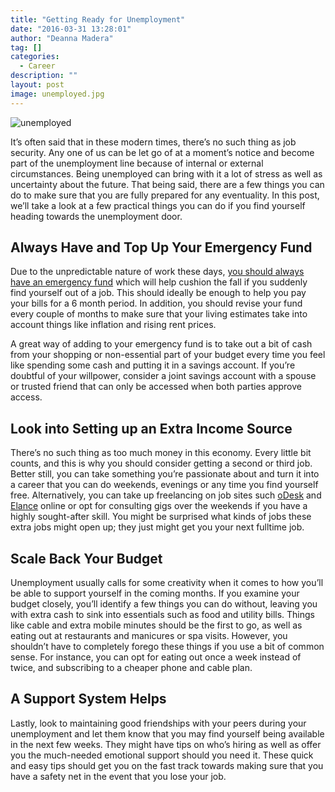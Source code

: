 ```yaml
---
title: "Getting Ready for Unemployment"
date: "2016-03-31 13:28:01"
author: "Deanna Madera"
tag: []
categories:
  - Career
description: ""
layout: post
image: unemployed.jpg
---
```


![unemployed](http://mt2.wpengine.com/wp-content/uploads/2015/03/unemployed.jpg)

It’s often said that in these modern times, there’s no such thing as job security. Any one of us can be let go of at a moment’s notice and become part of the unemployment line because of internal or external circumstances. Being unemployed can bring with it a lot of stress as well as uncertainty about the future. That being said, there are a few things you can do to make sure that you are fully prepared for any eventuality. In this post, we’ll take a look at a few practical things you can do if you find yourself heading towards the unemployment door.

## Always Have and Top Up Your Emergency Fund

Due to the unpredictable nature of work these days, [you should always have an emergency fund](http://manvsdebt.com/emergency-fund/) which will help cushion the fall if you suddenly find yourself out of a job. This should ideally be enough to help you pay your bills for a 6 month period. In addition, you should revise your fund every couple of months to make sure that your living estimates take into account things like inflation and rising rent prices.

A great way of adding to your emergency fund is to take out a bit of cash from your shopping or non-essential part of your budget every time you feel like spending some cash and putting it in a savings account. If you’re doubtful of your willpower, consider a joint savings account with a spouse or trusted friend that can only be accessed when both parties approve access.

## Look into Setting up an Extra Income Source

There’s no such thing as too much money in this economy. Every little bit counts, and this is why you should consider getting a second or third job. Better still, you can take something you’re passionate about and turn it into a career that you can do weekends, evenings or any time you find yourself free. Alternatively, you can take up freelancing on job sites such [oDesk](https://www.odesk.com/) and [Elance](https://www.elance.com/) online or opt for consulting gigs over the weekends if you have a highly sought-after skill. You might be surprised what kinds of jobs these extra jobs might open up; they just might get you your next fulltime job.

## Scale Back Your Budget

Unemployment usually calls for some creativity when it comes to how you’ll be able to support yourself in the coming months. If you examine your budget closely, you’ll identify a few things you can do without, leaving you with extra cash to sink into essentials such as food and utility bills. Things like cable and extra mobile minutes should be the first to go, as well as eating out at restaurants and manicures or spa visits. However, you shouldn’t have to completely forego these things if you use a bit of common sense. For instance, you can opt for eating out once a week instead of twice, and subscribing to a cheaper phone and cable plan.

## A Support System Helps

Lastly, look to maintaining good friendships with your peers during your unemployment and let them know that you may find yourself being available in the next few weeks. They might have tips on who’s hiring as well as offer you the much-needed emotional support should you need it. These quick and easy tips should get you on the fast track towards making sure that you have a safety net in the event that you lose your job.
